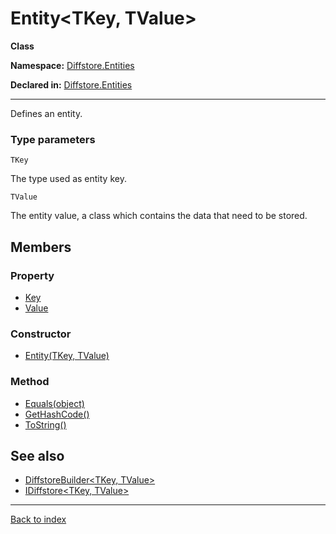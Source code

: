 # Entity<TKey, TValue>

**Class**

**Namespace:** [Diffstore.Entities](Diffstore.Entities.md)

**Declared in:** [Diffstore.Entities](Diffstore.Entities.md)

------



Defines an entity.


### Type parameters

`TKey`


The type used as entity key.


`TValue`


The entity value, a class which contains the data that need to be stored.


## Members

### Property
* [Key](Diffstore.Entities.Entity{TKey,TValue}.Key.md)
* [Value](Diffstore.Entities.Entity{TKey,TValue}.Value.md)

### Constructor
* [Entity(TKey, TValue)](Diffstore.Entities.Entity{TKey,TValue}.Entity(TKey,TValue).md)

### Method
* [Equals(object)](Diffstore.Snapshots.Snapshot{TKey,TValue}.Equals(object).md)
* [GetHashCode()](Diffstore.Snapshots.Snapshot{TKey,TValue}.GetHashCode().md)
* [ToString()](Diffstore.Snapshots.Snapshot{TKey,TValue}.ToString().md)

## See also
* [DiffstoreBuilder<TKey, TValue>](Diffstore.DiffstoreBuilder{TKey,TValue}.md)
* [IDiffstore<TKey, TValue>](Diffstore.IDiffstore{TKey,TValue}.md)

------

[Back to index](index.md)